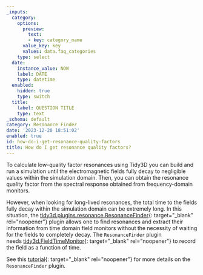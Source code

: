 ```yaml
---
_inputs:
  category:
    options:
      preview:
        text:
        - key: category_name
      value_key: key
      values: data.faq_categories
    type: select
  date:
    instance_value: NOW
    label: DATE
    type: datetime
  enabled:
    hidden: true
    type: switch
  title:
    label: QUESTION TITLE
    type: text
_schema: default
category: Resonance Finder
date: '2023-12-20 18:51:02'
enabled: true
id: how-do-i-get-resonance-quality-factors
title: How do I get resonance quality factors?
---
```


To calculate low-quality factor resonances using Tidy3D you can build and run a simulation until the electromagnetic fields fully decay to negligible values within the simulation domain. Then, you can obtain the resonance quality factor from the spectral response obtained from frequency-domain monitors.

However, when looking for long-lived resonances, the total time to the fields fully decay within the simulation domain can be extremely long. In this situation, the&nbsp;[tidy3d.plugins.resonance.ResonanceFinder](https://docs.flexcompute.com/projects/tidy3d/en/latest/_autosummary/tidy3d.plugins.resonance.ResonanceFinder.html#tidy3d.plugins.resonance.ResonanceFinder.html){: target="_blank" rel="noopener"}&nbsp;plugin allows one to find resonances and extract their information from time domain field monitors without the necessity of waiting for the fields to completely decay. The&nbsp;`ResonanceFinder`&nbsp;plugin needs&nbsp;[tidy3d.FieldTimeMonitor](https://docs.flexcompute.com/projects/tidy3d/en/latest/_autosummary/tidy3d.FieldTimeMonitor.html){: target="_blank" rel="noopener"}&nbsp;to record the field as a function of time.

See this [tutorial](https://www.flexcompute.com/tidy3d/examples/notebooks/ResonanceFinder/){: target="_blank" rel="noopener"} for more details on the `ResonanceFinder`&nbsp;plugin.